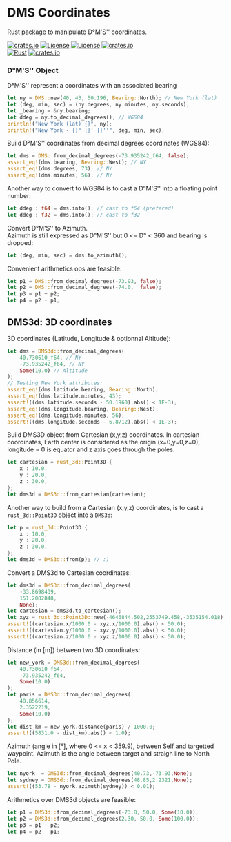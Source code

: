 # DMS Coordinates 
Rust package to manipulate D°M'S'' coordinates.

[![crates.io](https://img.shields.io/crates/v/dms-coordinates.svg)](https://crates.io/crates/dms-coordinates)
[![License](https://img.shields.io/badge/license-Apache%202.0-blue?style=flat-square)](https://github.com/gwbres/dms-coordinates/blob/main/LICENSE-APACHE)
[![License](https://img.shields.io/badge/license-MIT-blue?style=flat-square)](https://github.com/gwbres/dms-coordinates/blob/main/LICENSE-MIT) 
[![crates.io](https://img.shields.io/crates/d/dms-coordinates.svg)](https://crates.io/crates/dms-coordinates)   
[![Rust](https://github.com/gwbres/dms-coordinates/actions/workflows/rust.yml/badge.svg?branch=main)](https://github.com/gwbres/dms-coordinates/actions/workflows/rust.yml)
[![crates.io](https://docs.rs/dms-coordinates/badge.svg)](https://docs.rs/dms-coordinates/badge.svg)

### D°M'S'' Object 

D°M'S'' represent a coordinates with an associated bearing

```rust
let ny = DMS::new(40, 43, 50.196, Bearing::North); // New York (lat)
let (deg, min, sec) = (ny.degrees, ny.minutes, ny.seconds);
let _bearing = &ny.bearing;
let ddeg = ny.to_decimal_degrees(); // WGS84
println!("New York (lat) {}", ny);
println!("New York - {}° {}' {}''", deg, min, sec);
```

Build D°M'S'' coordinates from decimal degrees coordinates (WGS84):

```rust
let dms = DMS::from_decimal_degrees(-73.935242_f64, false);
assert_eq!(dms.bearing, Bearing::West); // NY 
assert_eq!(dms.degrees, 73); // NY 
assert_eq!(dms.minutes, 56); // NY 
```

Another way to convert to WGS84 is to cast
a D°M'S'' into a floating point number:
```rust
let ddeg : f64 = dms.into(); // cast to f64 (prefered)
let ddeg : f32 = dms.into(); // cast to f32
```

Convert D°M'S'' to Azimuth.   
Azimuth is still expressed as D°M'S'' but 0 <= D° < 360
and bearing is dropped:

```rust
let (deg, min, sec) = dms.to_azimuth(); 
```

Convenient arithmetics ops are feasible: 

```rust
let p1 = DMS::from_decimal_degrees(-73.93, false);
let p2 = DMS::from_decimal_degrees(-74.0,  false);
let p3 = p1 + p2;
let p4 = p2 - p1;
```

## DMS3d: 3D coordinates

3D coordinates (Latitude, Longitude & optionnal Altitude):

```rust
let dms = DMS3d::from_decimal_degrees(
    40.730610_f64, // NY
    -73.935242_f64, // NY
    Some(10.0) // Altitude
);
// Testing New York attributes:
assert_eq!(dms.latitude.bearing, Bearing::North);
assert_eq!(dms.latitude.minutes, 43);
assert!((dms.latitude.seconds - 50.1960).abs() < 1E-3);
assert_eq!(dms.longitude.bearing, Bearing::West);
assert_eq!(dms.longitude.minutes, 56);
assert!((dms.longitude.seconds - 6.8712).abs() < 1E-3);
```

Build DMS3D object from Cartesian (x,y,z) coordinates.
In cartesian coordinates, Earth center is considered as 
the origin (x=0,y=0,z=0), 
longitude = 0 is equator and
z axis goes through the poles.

```rust
let cartesian = rust_3d::Point3D {
    x : 10.0,
    y : 20.0,
    z : 30.0,
};
let dms3d = DMS3d::from_cartesian(cartesian);
```

Another way to build from a Cartesian (x,y,z) coordinates,
is to cast  a `rust_3d::Point3D` object into a `DMS3d`:
```rust
let p = rust_3d::Point3D {
    x : 10.0,
    y : 20.0,
    z : 30.0,
};
let dms3d = DMS3d::from(p); // :) 
```

Convert a DMS3d to Cartesian coordinates:
```rust
let dms3d = DMS3d::from_decimal_degrees(
    -33.8698439,
    151.2082848,
    None);
let cartesian = dms3d.to_cartesian();
let xyz = rust_3d::Point3D::new(-4646844.502,2553749.458,-3535154.018);
assert!((cartesian.x/1000.0 - xyz.x/1000.0).abs() < 50.0);
assert!((cartesian.y/1000.0 - xyz.y/1000.0).abs() < 50.0);
assert!((cartesian.z/1000.0 - xyz.z/1000.0).abs() < 50.0);
```

Distance (in [m]) between two 3D coordinates:
```rust
let new_york = DMS3d::from_decimal_degrees(
    40.730610_f64,
    -73.935242_f64,
    Some(10.0)
);
let paris = DMS3d::from_decimal_degrees(
    48.856614, 
    2.3522219,
    Some(10.0)
);
let dist_km = new_york.distance(paris) / 1000.0;
assert!((5831.0 - dist_km).abs() < 1.0);
```

Azimuth (angle in [°], where 0 <= x < 359.9), between Self and targetted waypoint.
Azimuth is the angle between target and straigh line to North Pole.
```rust
let nyork  = DMS3d::from_decimal_degrees(40.73,-73.93,None);
let sydney = DMS3d::from_decimal_degrees(48.85,2.2321,None);
assert!((53.78 - nyork.azimuth(sydney)) < 0.01);
```

Arithmetics over DMS3d objects are feasible:
```rust
let p1 = DMS3d::from_decimal_degrees(-73.8, 50.0, Some(10.0));
let p2 = DMS3d::from_decimal_degrees(2.30, 50.0, Some(100.0));
let p3 = p1 + p2;
let p4 = p2 - p1;
```
